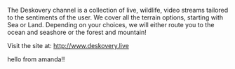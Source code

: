The Deskovery channel is a collection of live, wildlife, video streams
tailored to the sentiments of the user. We cover all the terrain
options, starting with Sea or Land. Depending on your choices, we will
either route you to the ocean and seashore or the forest and mountain!

Visit the site at: http://www.deskovery.live


hello from amanda!!
